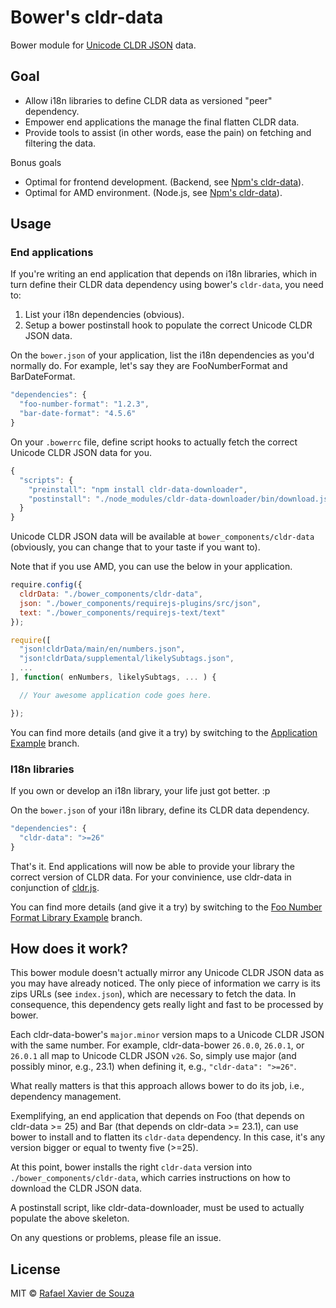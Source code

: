 # Bower's cldr-data

Bower module for [Unicode CLDR JSON][] data.

[Unicode CLDR JSON]: http://cldr.unicode.org/index/cldr-spec/json

## Goal

- Allow i18n libraries to define CLDR data as versioned "peer" dependency.
- Empower end applications the manage the final flatten CLDR data.
- Provide tools to assist (in other words, ease the pain) on fetching and
  filtering the data.

Bonus goals

- Optimal for frontend development. (Backend, see [Npm's cldr-data][]).
- Optimal for AMD environment. (Node.js, see [Npm's cldr-data][]).

[Npm's cldr-data]: https://github.com/rxaviers/cldr-data-npm


## Usage

### End applications

If you're writing an end application that depends on i18n libraries, which
in turn define their CLDR data dependency using bower's `cldr-data`, you need
to:

1. List your i18n dependencies (obvious).
1. Setup a bower postinstall hook to populate the correct Unicode CLDR JSON data.

On the `bower.json` of your application, list the i18n dependencies as you'd
normally do. For example, let's say they are FooNumberFormat and BarDateFormat.

```javascript
"dependencies": {
  "foo-number-format": "1.2.3",
  "bar-date-format": "4.5.6"
}
```

On your `.bowerrc` file, define script hooks to actually fetch the correct
Unicode CLDR JSON data for you.

```javascript
{
  "scripts": {
    "preinstall": "npm install cldr-data-downloader",
    "postinstall": "./node_modules/cldr-data-downloader/bin/download.js -i bower_components/cldr-data/index.json -o bower_components/cldr-data/"
  }
}
```

Unicode CLDR JSON data will be available at
`bower_components/cldr-data` (obviously, you can change that to your taste if
you want to).

Note that if you use AMD, you can use the below in your application.

```javascript
require.config({
  cldrData: "./bower_components/cldr-data",
  json: "./bower_components/requirejs-plugins/src/json",
  text: "./bower_components/requirejs-text/text"
});

require([
  "json!cldrData/main/en/numbers.json",
  "json!cldrData/supplemental/likelySubtags.json",
  ...
], function( enNumbers, likelySubtags, ... ) {

  // Your awesome application code goes here.

});
```

You can find more details (and give it a try) by switching to the
[Application Example][] branch.

[Application Example]: https://github.com/rxaviers/cldr-data-bower/tree/example-application

### I18n libraries

If you own or develop an i18n library, your life just got better. :p

On the `bower.json` of your i18n library, define its CLDR data dependency.

```javascript
"dependencies": {
  "cldr-data": ">=26"
}
```

That's it. End applications will now be able to provide your library the correct
version of CLDR data. For your convinience, use cldr-data in conjunction of
[cldr.js][].

You can find more details (and give it a try) by switching to the
[Foo Number Format Library Example][] branch.

[cldr.js]: https://github.com/rxaviers/cldrjs
[Foo Number Format Library Example]: https://github.com/rxaviers/cldr-data-bower/tree/example-library-foo

## How does it work?

This bower module doesn't actually mirror any Unicode CLDR JSON data as you may
have already noticed. The only piece of information we carry is its zips URLs
(see `index.json`), which are necessary to fetch the data. In consequence, this
dependency gets really light and fast to be processed by bower.

Each cldr-data-bower's `major.minor` version maps to a Unicode CLDR JSON with
the same number. For example, cldr-data-bower `26.0.0`, `26.0.1`, or `26.0.1`
all map to Unicode CLDR JSON `v26`. So, simply use major (and possibly minor,
e.g., 23.1) when defining it, e.g., `"cldr-data": ">=26"`.

What really matters is that this approach allows bower to do its job, i.e.,
dependency management.

Exemplifying, an end application that depends on Foo (that depends on cldr-data
\>= 25) and Bar (that depends on cldr-data \>= 23.1), can use bower to install
and to flatten its `cldr-data` dependency. In this case, it's any version bigger
or equal to twenty five (>=25).

At this point, bower installs the right `cldr-data` version into
`./bower_components/cldr-data`, which carries instructions on how to download
the CLDR JSON data.

A postinstall script, like cldr-data-downloader, must be used to actually
populate the above skeleton.

On any questions or problems, please file an issue.

## License

MIT © [Rafael Xavier de Souza](http://rafael.xavier.blog.br)
